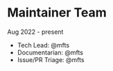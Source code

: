 # Maintainer Team

Aug 2022 - present
- Tech Lead: @mfts
- Documentarian: @mfts
- Issue/PR Triage: @mfts
